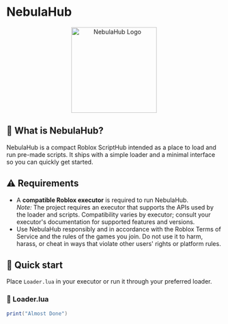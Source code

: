 # NebulaHub

<p align="center">
  <img src="https://dirtyw0rk.neocities.org/Untitled_design__18_-removebg-preview.png" alt="NebulaHub Logo" width="200"/>
</p>

## 🔭 What is NebulaHub?
NebulaHub is a compact Roblox ScriptHub intended as a place to load and run pre-made scripts. It ships with a simple loader and a minimal interface so you can quickly get started.

## ⚠️ Requirements
- A **compatible Roblox executor** is required to run NebulaHub.  
  *Note:* The project requires an executor that supports the APIs used by the loader and scripts. Compatibility varies by executor; consult your executor's documentation for supported features and versions.
- Use NebulaHub responsibly and in accordance with the Roblox Terms of Service and the rules of the games you join. Do not use it to harm, harass, or cheat in ways that violate other users' rights or platform rules.

## 🚀 Quick start
Place `Loader.lua` in your executor or run it through your preferred loader.

### 🔌 Loader.lua
```lua
print("Almost Done")
```
